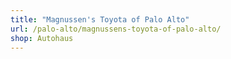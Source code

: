 ```yaml
---
title: "Magnussen's Toyota of Palo Alto"
url: /palo-alto/magnussens-toyota-of-palo-alto/
shop: Autohaus
---
```

